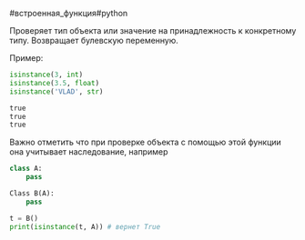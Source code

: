 #встроенная_функция#python

Проверяет тип объекта или значение на принадлежность к конкретному типу. Возвращает булевскую переменную.

Пример:
```python
isinstance(3, int)
isinstance(3.5, float)
isinstance('VLAD', str)

true
true
true
```

Важно отметить что при проверке объекта с помощью этой функции она учитывает наследование, например

```python
class A:
	pass

Class B(A):
	pass

t = B()
print(isinstance(t, A)) # вернет True
```